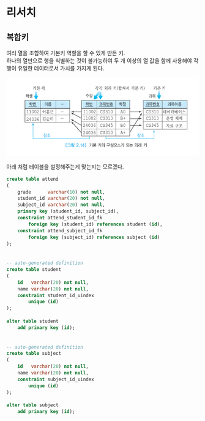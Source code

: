 # 리서치

## 복합키

여러 열을 조합하여 기본키 역할을 할 수 있게 만든 키.  
하나의 열만으로 행을 식별하는 것이 불가능하여 두 개 이상의 열 값을 함께 사용해야 각 행이 유일한 데이터로서 가치를 가지게 된다.

![](../.gitbook/assets/1508076834504.png)

아래 처럼 테이블을 설정해주는게 맞는지는 모르겠다.

```sql
create table attend
(
    grade      varchar(10) not null,
    student_id varchar(20) not null,
    subject_id varchar(20) not null,
    primary key (student_id, subject_id),
    constraint attend_student_id_fk
        foreign key (student_id) references student (id),
    constraint attend_subject_id_fk
        foreign key (subject_id) references subject (id)
);


-- auto-generated definition
create table student
(
    id   varchar(20) not null,
    name varchar(20) not null,
    constraint student_id_uindex
        unique (id)
);

alter table student
    add primary key (id);


-- auto-generated definition
create table subject
(
    id   varchar(20) not null,
    name varchar(20) not null,
    constraint subject_id_uindex
        unique (id)
);

alter table subject
    add primary key (id);

```

